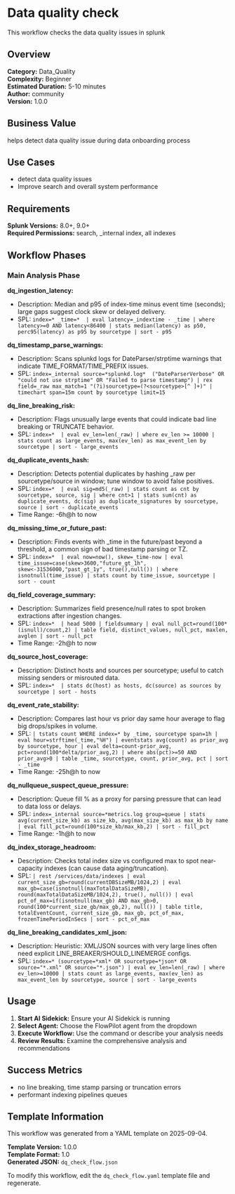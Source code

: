 # Data quality check

This workflow checks the data quality issues in splunk

## Overview

**Category:** Data_Quality  
**Complexity:** Beginner  
**Estimated Duration:** 5-10 minutes  
**Author:** community  
**Version:** 1.0.0

## Business Value

helps detect data quality issue during data onboarding process

## Use Cases

- detect data quality issues
- Improve search and overall system performance

## Requirements

**Splunk Versions:** 8.0+, 9.0+  
**Required Permissions:** search, _internal index, all indexes

## Workflow Phases

### Main Analysis Phase

**dq_ingestion_latency:**
- Description: Median and p95 of index-time minus event time (seconds); large gaps suggest clock skew or delayed delivery.
- SPL: `index=* _time=* 
| eval latency=_indextime - _time
| where latency>=0 AND latency<86400
| stats median(latency) as p50, perc95(latency) as p95 by sourcetype
| sort - p95`

**dq_timestamp_parse_warnings:**
- Description: Scans splunkd logs for DateParser/strptime warnings that indicate TIME_FORMAT/TIME_PREFIX issues.
- SPL: `index=_internal source=*splunkd.log* 
("DateParserVerbose" OR "could not use strptime" OR "Failed to parse timestamp")
| rex field=_raw max_match=1 "(?i)sourcetype=(?<sourcetype>[^ ]+)"
| timechart span=15m count by sourcetype limit=15`

**dq_line_breaking_risk:**
- Description: Flags unusually large events that could indicate bad line breaking or TRUNCATE behavior.
- SPL: `index=* 
| eval ev_len=len(_raw)
| where ev_len >= 10000
| stats count as large_events, max(ev_len) as max_event_len by sourcetype
| sort - large_events`

**dq_duplicate_events_hash:**
- Description: Detects potential duplicates by hashing _raw per sourcetype/source in window; tune window to avoid false positives.
- SPL: `index=* 
| eval sig=md5(_raw)
| stats count as cnt by sourcetype, source, sig
| where cnt>1
| stats sum(cnt) as duplicate_events, dc(sig) as duplicate_signatures by sourcetype, source
| sort - duplicate_events`
- Time Range: -6h@h to now

**dq_missing_time_or_future_past:**
- Description: Finds events with _time in the future/past beyond a threshold, a common sign of bad timestamp parsing or TZ.
- SPL: `index=* 
| eval now=now(), skew=_time-now
| eval time_issue=case(skew>3600,"future_gt_1h", skew<-31536000,"past_gt_1y", true(),null())
| where isnotnull(time_issue)
| stats count by time_issue, sourcetype
| sort - count`

**dq_field_coverage_summary:**
- Description: Summarizes field presence/null rates to spot broken extractions after ingestion changes.
- SPL: `index=* 
| head 5000
| fieldsummary
| eval null_pct=round(100*(isnull)/count,2)
| table field, distinct_values, null_pct, maxlen, avglen
| sort - null_pct`
- Time Range: -2h@h to now

**dq_source_host_coverage:**
- Description: Distinct hosts and sources per sourcetype; useful to catch missing senders or misrouted data.
- SPL: `index=* 
| stats dc(host) as hosts, dc(source) as sources by sourcetype
| sort - hosts`

**dq_event_rate_stability:**
- Description: Compares last hour vs prior day same hour average to flag big drops/spikes in volume.
- SPL: `| tstats count WHERE index=* by _time, sourcetype span=1h
| eval hour=strftime(_time,"%H")
| eventstats avg(count) as prior_avg by sourcetype, hour
| eval delta=count-prior_avg, pct=round(100*delta/prior_avg,2)
| where abs(pct)>=50 AND prior_avg>0
| table _time, sourcetype, count, prior_avg, pct
| sort - _time`
- Time Range: -25h@h to now

**dq_nullqueue_suspect_queue_pressure:**
- Description: Queue fill % as a proxy for parsing pressure that can lead to data loss or delays.
- SPL: `index=_internal source=*metrics.log group=queue
| stats avg(current_size_kb) as size_kb, avg(max_size_kb) as max_kb by name
| eval fill_pct=round(100*size_kb/max_kb,2)
| sort - fill_pct`
- Time Range: -1h@h to now

**dq_index_storage_headroom:**
- Description: Checks total index size vs configured max to spot near-capacity indexes (can cause data aging/truncation).
- SPL: `| rest /services/data/indexes
| eval current_size_gb=round(currentDBSizeMB/1024,2)
| eval max_gb=case(isnotnull(maxTotalDataSizeMB), round(maxTotalDataSizeMB/1024,2), true(), null())
| eval pct_of_max=if(isnotnull(max_gb) AND max_gb>0, round(100*current_size_gb/max_gb,2), null())
| table title, totalEventCount, current_size_gb, max_gb, pct_of_max, frozenTimePeriodInSecs
| sort - pct_of_max`

**dq_line_breaking_candidates_xml_json:**
- Description: Heuristic: XML/JSON sources with very large lines often need explicit LINE_BREAKER/SHOULD_LINEMERGE configs.
- SPL: `index=* (sourcetype=*xml* OR sourcetype=*json* OR source="*.xml" OR source="*.json")
| eval ev_len=len(_raw)
| where ev_len>=10000
| stats count as large_events, max(ev_len) as max_event_len by sourcetype, source
| sort - large_events`

## Usage

1. **Start AI Sidekick:** Ensure your AI Sidekick is running
2. **Select Agent:** Choose the FlowPilot agent from the dropdown
3. **Execute Workflow:** Use the command or describe your analysis needs
4. **Review Results:** Examine the comprehensive analysis and recommendations

## Success Metrics

- no line breaking, time stamp parsing or truncation errors
- performant indexing pipelines queues

## Template Information

This workflow was generated from a YAML template on 2025-09-04.

**Template Version:** 1.0.0  
**Template Format:** 1.0  
**Generated JSON:** `dq_check_flow.json`

To modify this workflow, edit the `dq_check_flow.yaml` template file and regenerate.
